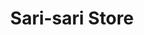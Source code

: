 ---
title: "Sari-sari Store"
url: /lubao-pampanga/sari-sari-store-san-matias-3/
shop: convenience
---